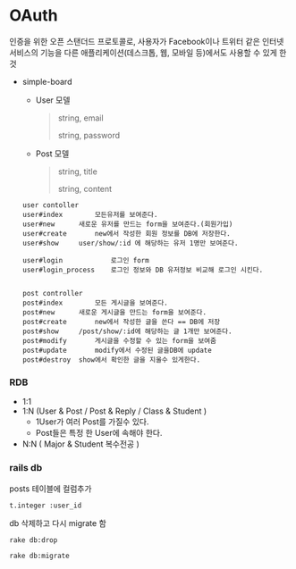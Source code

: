 # OAuth

인증을 위한 오픈 스탠더드 프로토콜로, 사용자가 Facebook이나 트위터 같은 인터넷 서비스의 기능을 다른 애플리케이션(데스크톱, 웹, 모바일 등)에서도 사용할 수 있게 한 것



- simple-board

  - User 모델

    > string, email
    >
    > string, password


  - Post 모델

    > string, title
    >
    > string, content

  ```
  user contoller
  user#index		모든유저를 보여준다.
  user#new		새로운 유저를 만드는 form을 보여준다.(회원가입)
  user#create		new에서 작성한 회원 정보를 DB에 저장한다.
  user#show		user/show/:id 에 해당하는 유저 1명만 보여준다.

  user#login			로그인 form
  user#login_process 	로그인 정보와 DB 유저정보 비교해 로그인 시킨다.


  post controller	
  post#index		모든 게시글을 보여준다.
  post#new		새로운 게시글을 만드는 form을 보여준다.
  post#create		new에서 작성한 글을 쓴다 == DB에 저장
  post#show		/post/show/:id에 해당하는 글 1개만 보여준다.
  post#modify		게시글을 수정할 수 있는 form을 보여줌
  post#update		modify에서 수정된 글을DB에 update
  post#destroy	show에서 확인한 글을 지울수 있게한다.

  ```

### RDB 

- 1:1
- 1:N (User & Post / Post & Reply / Class & Student )
  - 1User가 여러 Post를 가질수 있다.
  - Post들은 특정 한 User에 속해야 한다.
- N:N ( Major & Student 복수전공 )



### rails db

posts 테이블에 컬럼추가

`t.integer :user_id`

db 삭제하고 다시 migrate 함

`rake db:drop`

`rake db:migrate`



